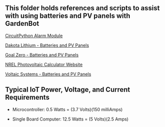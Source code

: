 ## This folder holds references and scripts to assist with using batteries and PV panels with GardenBot

[CircuitPython Alarm Module](https://docs.circuitpython.org/en/latest/shared-bindings/alarm/index.html)

[Dakota Lithium - Batteries and PV Panels](https://dakotalithium.com)

[Goal Zero - Batteries and PV Panels](https://www.goalzero.com)

[NREL Photovoltaic Calculator Website](https://pvwatts.nrel.gov/index.php)

[Voltaic Systems - Batteries and PV Panels](https://voltaicsystems.com)

## Typical IoT Power, Voltage, and Current Requirements

- Microcontroller:            0.5 Watts = (3.7 Volts)(150 milliAmps) 

- Single Board Computer:      12.5 Watts = (5 Volts)(2.5 Amps)
